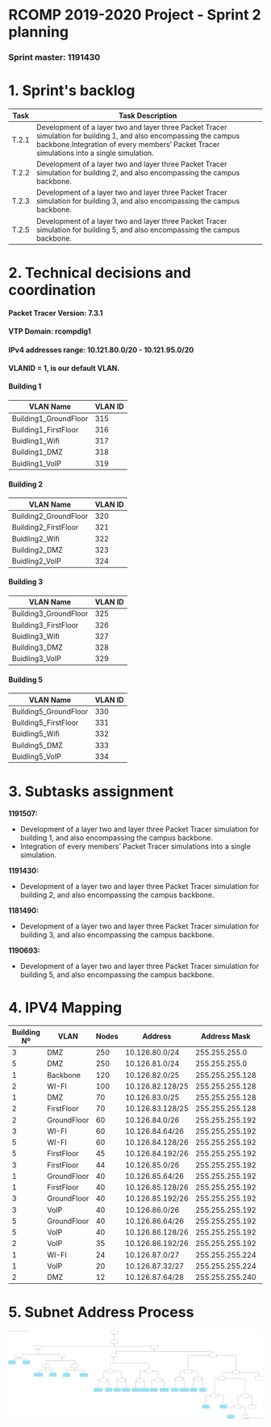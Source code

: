 RCOMP 2019-2020 Project - Sprint 2 planning
===========================================
### Sprint master: 1191430 ###

# 1. Sprint's backlog #

|Task|Task Description|
|---------|-----------|
|T.2.1    |Development of a layer two and layer three Packet Tracer simulation for building 1, and also encompassing the campus backbone.Integration of every members’ Packet Tracer simulations into a single simulation.|
|T.2.2    |Development of a layer two and layer three Packet Tracer simulation for building 2, and also encompassing the campus backbone.|
|T.2.3    |Development of a layer two and layer three Packet Tracer simulation for building 3, and also encompassing the campus backbone.|
|T.2.5    |Development of a layer two and layer three Packet Tracer simulation for building 5, and also encompassing the campus backbone.|
# 2. Technical decisions and coordination #

#### Packet Tracer Version: 7.3.1

#### VTP Domain: rcompdlg1

#### IPv4 addresses range: 10.121.80.0/20 - 10.121.95.0/20

**VLANID = 1, is our default VLAN.**

#### Building 1                     
|VLAN Name      | VLAN ID       |
|---------------|---------------|
|Building1_GroundFloor|315|
|Building1_FirstFloor|316|
|Buidling1_Wifi|317|
|Building1_DMZ|318|
|Buidling1_VoIP|319|

#### Building 2
|VLAN Name      | VLAN ID       |
|---------------|---------------|
|Building2_GroundFloor|320|
|Building2_FirstFloor|321|
|Buidling2_Wifi|322|
|Building2_DMZ|323|
|Buidling2_VoIP|324|

#### Building 3
|VLAN Name      | VLAN ID       |
|---------------|---------------|
|Building3_GroundFloor|325|
|Building3_FirstFloor|326|
|Buidling3_Wifi|327|
|Building3_DMZ|328|
|Buidling3_VoIP|329|

#### Building 5
|VLAN Name      | VLAN ID       |
|---------------|---------------|
|Building5_GroundFloor|330|
|Building5_FirstFloor|331|
|Buidling5_Wifi|332|
|Building5_DMZ|333|
|Buidling5_VoIP|334|


# 3. Subtasks assignment #

**1191507:**
  - Development of a layer two and layer three Packet Tracer simulation for building 1, and also encompassing the campus backbone.
  - Integration of every members’ Packet Tracer simulations into a single simulation.

**1191430:**
  - Development of a layer two and layer three Packet Tracer simulation for building 2, and also encompassing the campus backbone.

**1181490:**
  - Development of a layer two and layer three Packet Tracer simulation for building 3, and also encompassing the campus backbone.

**1190693:**
  - Development of a layer two and layer three Packet Tracer simulation for building 5, and also encompassing the campus backbone.

# 4. IPV4 Mapping

|Building Nº|VLAN|Nodes|Address|Address Mask|Network Address|Broadcast Address|First Valid Network|Last Valid Network|
|-----------|----|-----|-------|------------|---------------|-----------------|-------------------|------------------|
|3|DMZ|250|10.126.80.0/24|255.255.255.0|10.126.80.0|10.126.80.255|10.126.80.1|10.126.80.254|
|5|DMZ|250|10.126.81.0/24|255.255.255.0|10.126.81.0|10.126.81.255|10.126.81.1|10.126.81.254|
|1|Backbone|120|10.126.82.0/25|255.255.255.128|10.126.82.0|10.126.82.127|10.126.82.1|10.126.82.126|
|2|WI-FI|100|10.126.82.128/25|255.255.255.128|10.126.82.128|10.126.82.255|10.126.82.129|10.126.82.254|
|1|DMZ|70|10.126.83.0/25|255.255.255.128|10.126.83.0|10.126.83.127|10.126.83.1|10.126.83.126|
|2|FirstFloor|70|10.126.83.128/25|255.255.255.128|10.126.83.128|10.126.83.255|10.126.83.129|10.126.83.254|
|2|GroundFloor|60|10.126.84.0/26|255.255.255.192|10.126.84.0|10.126.84.63|10.126.84.1|10.126.84.62|
|3|WI-FI|60|10.126.84.64/26|255.255.255.192|10.126.84.64|10.126.84.127|10.126.84.65|10.126.84.126|
|5|WI-FI|60|10.126.84.128/26|255.255.255.192|10.126.84.128|10.126.84.191|10.126.84.129|10.126.84.190|
|5|FirstFloor|45|10.126.84.192/26|255.255.255.192|10.126.84.192|10.126.84.255|10.126.84.193|10.126.84.254|
|3|FirstFloor|44|10.126.85.0/26|255.255.255.192|10.126.85.0|10.126.85.63|10.126.85.1|10.126.85.62|
|1|GroundFloor|40|10.126.85.64/26|255.255.255.192|10.126.85.64|10.126.85.127|10.126.85.65|10.126.85.126|
|1|FirstFloor|40|10.126.85.128/26|255.255.255.192|10.126.85.128|10.126.85.191|10.126.85.129|10.126.85.190|
|3|GroundFloor|40|10.126.85.192/26|255.255.255.192|10.126.85.192|10.126.85.255|10.126.85.193|10.126.85.254|
|3|VoIP|40|10.126.86.0/26|255.255.255.192|10.126.86.0|10.126.86.63|10.126.86.1|10.126.86.62|
|5|GroundFloor|40|10.126.86.64/26|255.255.255.192|10.126.86.64|10.126.86.127|10.126.86.65|10.126.86.126|
|5|VoIP|40|10.126.86.128/26|255.255.255.192|10.126.86.128|10.126.86.191|10.126.86.129|10.126.86.190|
|2|VoIP|35|10.126.86.192/26|255.255.255.192|10.126.86.192|10.126.86.255|10.126.86.193|10.126.86.254|
|1|WI-FI|24|10.126.87.0/27|255.255.255.224|10.126.87.0|10.126.87.31|10.126.87.1|10.126.87.30|
|1|VoIP|20|10.126.87.32/27|255.255.255.224|10.126.87.32|10.126.87.63|10.126.87.33|10.126.87.62|
|2|DMZ|12|10.126.87.64/28|255.255.255.240|10.126.87.64|10.126.87.79|10.126.87.65|10.126.87.78|

# 5. Subnet Address Process

![IPV4_Mapping.svg](IPV4_Mapping.svg)
